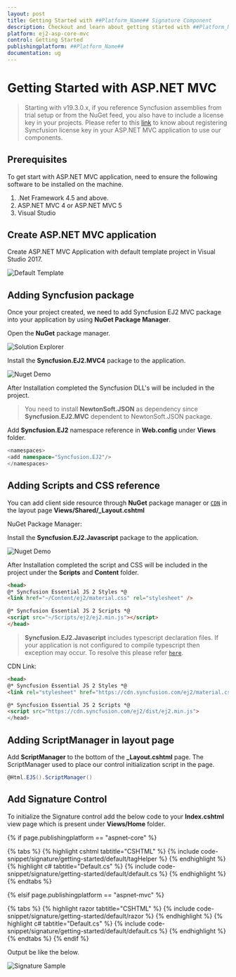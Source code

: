 ```yaml
---
layout: post
title: Getting Started with ##Platform_Name## Signature Component
description: Checkout and learn about getting started with ##Platform_Name## Signature component of Syncfusion, and more details.
platform: ej2-asp-core-mvc
control: Getting Started
publishingplatform: ##Platform_Name##
documentation: ug
---
```



# Getting Started with ASP.NET MVC

> Starting with v19.3.0.x, if you reference Syncfusion assemblies from trial setup or from the NuGet feed, you also have to include a license key in your projects. Please refer to this [link](https://help.syncfusion.com/common/essential-studio/licensing/license-key) to know about registering Syncfusion license key in your ASP.NET MVC application to use our components.

## Prerequisites

To get start with ASP.NET MVC application, need to ensure the following software to be installed on the machine.

1. .Net Framework 4.5 and above.
2. ASP.NET MVC 4 or ASP.NET MVC 5
3. Visual Studio

## Create ASP.NET MVC application

Create ASP.NET MVC Application with default template project in Visual Studio 2017.

![Default Template](./images/default-template-mvc.png)

## Adding Syncfusion package

Once your project created, we need to add Syncfusion EJ2 MVC package into your application by using **NuGet Package Manager**.

Open the **NuGet** package manager.

![Solution Explorer](./images/solution-explorer-mvc.png)

Install the **Syncfusion.EJ2.MVC4** package to the application.

![Nuget Demo](./images/nuget-demo-mvc.png)

After Installation completed the Syncfusion DLL's will be included in the project.

> You need to install **NewtonSoft.JSON** as dependency since **Syncfusion.EJ2.MVC** dependent to NewtonSoft.JSON package.

Add **Syncfusion.EJ2** namespace reference in **Web.config** under **Views** folder.

```cs
<namespaces>
<add namespace="Syncfusion.EJ2"/>
</namespaces>

```

## Adding Scripts and CSS reference

You can add client side resource through **NuGet** package manager or [`CDN`](http://ej2.syncfusion.com/15.4.23/documentation/base/deployment.html?lang=typescript#cdn) in the layout page **Views/Shared/_Layout.cshtml**

NuGet Package Manager:

Install the **Syncfusion.EJ2.Javascript** package to the application.

![Nuget Demo](./images/script-nuget.jpg)

After Installation completed the script and CSS will be included in the project under the **Scripts** and **Content** folder.

```html
<head>
@* Syncfusion Essential JS 2 Styles *@
<link href="~/Content/ej2/material.css" rel="stylesheet" />

@* Syncfusion Essential JS 2 Scripts *@
<script src="~/Scripts/ej2/ej2.min.js"></script>
</head>
```

> **Syncfusion.EJ2.Javascript** includes typescript declaration files. If your application is not configured to compile typescript then exception may occur. To resolve this please refer [`here`](./how-to/avoid-typescript-compilation/).

CDN Link:

```html
<head>
@* Syncfusion Essential JS 2 Styles *@
<link rel="stylesheet" href="https://cdn.syncfusion.com/ej2/material.css" />

@* Syncfusion Essential JS 2 Scripts *@
<script src="https://cdn.syncfusion.com/ej2/dist/ej2.min.js">
</head>
```

## Adding ScriptManager in layout page

Add **ScriptManager** to the bottom of the **_Layout.cshtml** page. The ScriptManager used to place our control initialization script in the page.

```cs
@Html.EJS().ScriptManager()
```

## Add Signature Control

To initialize the Signature control add the below code to your **Index.cshtml** view page which is present under **Views/Home** folder.

{% if page.publishingplatform == "aspnet-core" %}

{% tabs %}
{% highlight cshtml tabtitle="CSHTML" %}
{% include code-snippet/signature/getting-started/default/tagHelper %}
{% endhighlight %}
{% highlight c# tabtitle="Default.cs" %}
{% include code-snippet/signature/getting-started/default/default.cs %}
{% endhighlight %}
{% endtabs %}

{% elsif page.publishingplatform == "aspnet-mvc" %}

{% tabs %}
{% highlight razor tabtitle="CSHTML" %}
{% include code-snippet/signature/getting-started/default/razor %}
{% endhighlight %}
{% highlight c# tabtitle="Default.cs" %}
{% include code-snippet/signature/getting-started/default/default.cs %}
{% endhighlight %}
{% endtabs %}
{% endif %}



Output be like the below.

![Signature Sample](./images/default.PNG)
